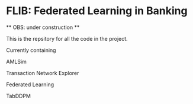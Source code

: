 # FLIB: Federated Learning in Banking

** OBS: under construction **

This is the repsitory for all the code in the project.

Currently containing 

AMLSim

Transaction Network Explorer

Federated Learning

TabDDPM
  
